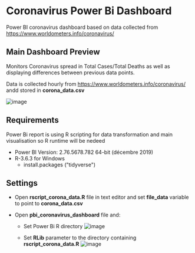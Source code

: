 # Coronavirus Power Bi Dashboard
Power BI coronavirus dashboard based on data collected from https://www.worldometers.info/coronavirus/

## Main Dashboard Preview
Monitors Coronavirus spread in Total Cases/Total Deaths as well as displaying differences between previous data points.

Data is collected hourly from https://www.worldometers.info/coronavirus/ andd stored in **corona_data.csv**

![image](https://user-images.githubusercontent.com/61669129/77172988-23320580-6abf-11ea-8be2-be5aa0efe287.png)

## Requirements
Power Bi report is using R scripting for data transformation and main visualisation so R runtime will be nedeed

- Power BI  Version: 2.76.5678.782 64-bit (décembre 2019)
- R-3.6.3 for Windows
  - install.packages ("tidyverse")

## Settings
- Open **rscript_corona_data.R** file in text editor and set **file_data** variable to point to **corona_data.csv** 

- Open **pbi_coronavirus_dashboard** file and:
    - Set Power Bi R directory 
    ![image](https://user-images.githubusercontent.com/61669129/77165791-4b1b6c00-6ab3-11ea-88e3-a23bb9165abb.png)

    - Set **RLib** parameter to the directory containing  **rscript_corona_data.R**
    ![image](https://user-images.githubusercontent.com/61669129/77166031-c54bf080-6ab3-11ea-8cbb-be96d29a30e8.png)



